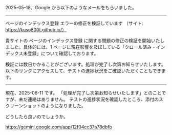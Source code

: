 2025-05-18、Google から以下のようなメールをもらいました。

---

ページのインデックス登録 エラーの修正を検証しています （サイト: https://kuso800t.github.io/）

貴サイトの ページのインデックス登録 に関する問題の修正の検証を開始いたしました。具体的には、1 ページに現在影響を及ぼしている「クロール済み - インデックス未登録」について確認しております。

検証には数日かかることがございます。処理が完了し次第お知らせいたします。以下のリンクにアクセスして、テストの進捗状況をご確認いただくこともできます。

---

現在、2025-06-11 です。
「処理が完了し次第お知らせいたします」とのことですが、未だ連絡はありません。
テストの進捗状況を確認したところ、添付のスクリーンショットのようになりました。

どうしたら良いのでしょうか。

https://gemini.google.com/app/12f04cc37a78dbfb

